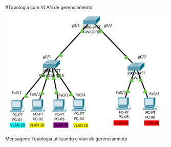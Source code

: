 ﻿#Topologia com VLAN de gerenciamento

 

![](./vlanger.PNG)

Mensagem: Topologia utilizando a vlan de gerenciamneto
